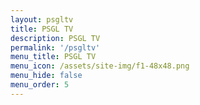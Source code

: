 ```yaml
---
layout: psgltv
title: PSGL TV
description: PSGL TV
permalink: '/psgltv'
menu_title: PSGL TV
menu_icon: /assets/site-img/f1-48x48.png
menu_hide: false
menu_order: 5
---
```

